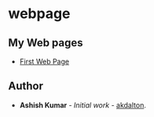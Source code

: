 # webpage

## My Web pages
* [First Web Page](https://akdalton.github.io/webpage/firstWebPage.html)

## Author
* **Ashish Kumar** - *Initial work* - [akdalton](https://github.com/akdalton).

